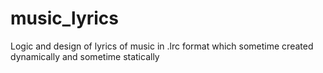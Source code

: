 music_lyrics
============

Logic and design of lyrics of music in .lrc format which sometime created dynamically and sometime statically
